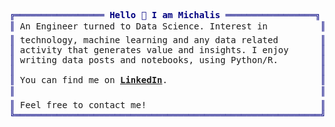 <pre style="font-family:Menlo,'DejaVu Sans Mono',consolas,'Courier New',monospace"><span style="color: #000080; text-decoration-color: #000080">╔═════════════════ </span><span style="color: #000080; text-decoration-color: #000080; font-weight: bold">Hello 👋 I am Michalis</span><span style="color: #000080; text-decoration-color: #000080"> ═════════════════╗</span> 😎 <a href="https://mzouvelos.netlify.app/">Michalis Zouvelos</a>                                      
<span style="color: #000080; text-decoration-color: #000080">║</span> An Engineer turned to Data Science. Interest in          <span style="color: #000080; text-decoration-color: #000080">║</span> <span style="color: #008080; text-decoration-color: #008080">├── </span>📊 Skills                                      
<span style="color: #000080; text-decoration-color: #000080">║</span> technology, machine learning and any data related        <span style="color: #000080; text-decoration-color: #000080">║</span> <span style="color: #008080; text-decoration-color: #008080">│   ├── </span>Python / R                                                 
<span style="color: #000080; text-decoration-color: #000080">║</span> activity that generates value and insights. I enjoy      <span style="color: #000080; text-decoration-color: #000080">║</span> <span style="color: #008080; text-decoration-color: #008080">│   ├── </span>Tableau / Power BI / Shiny                                          
<span style="color: #000080; text-decoration-color: #000080">║</span> writing data posts and notebooks, using Python/R.     <span style="color: #000080; text-decoration-color: #000080">   ║</span> <span style="color: #008080; text-decoration-color: #008080">│   ├── </span>SQL / BigQuery / dbt                                              
<span style="color: #000080; text-decoration-color: #000080">║</span>                                                          <span style="color: #000080; text-decoration-color: #000080">║</span> <span style="color: #008080; text-decoration-color: #008080">│   ├── </span>Git / Docker / Airflow                                              
<span style="color: #000080; text-decoration-color: #000080">║</span> You can find me on <span style="font-weight: bold"><a href="https://www.linkedin.com/in/michalis-zouvelos-8912371b6/">LinkedIn</a></span>.                             <span style="color: #000080; text-decoration-color: #000080">║</span> <span style="color: #008080; text-decoration-color: #008080">│   └── </span>Docker                                  
<span style="color: #000080; text-decoration-color: #000080">║</span>                                                          <span style="color: #000080; text-decoration-color: #000080">║</span> <span style="color: #008080; text-decoration-color: #008080">└── </span>📚 Education                                          
<span style="color: #000080; text-decoration-color: #000080">║</span> Feel free to contact me!                                 <span style="color: #000080; text-decoration-color: #000080">║</span> <span style="color: #008080; text-decoration-color: #008080">    ├── </span>MSc Information Management &amp; Business Intelligence
<span style="color: #000080; text-decoration-color: #000080">╚══════════════════════════════════════════════════════════╝</span> <span style="color: #008080; text-decoration-color: #008080">    └── </span>MEng Engineering                            
</pre>
